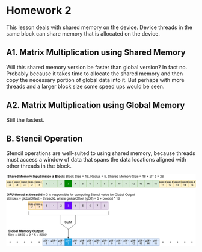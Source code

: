 # Homework 2

This lesson deals with shared memory on the device.  Device threads in the same block can share memory that is allocated on the device.

## **A1. Matrix Multiplication using Shared Memory**

Will this shared memory version be faster than global version?  In fact no.  Probably because it takes time to allocate the shared memory and then copy the necessary portion of global data into it.  But perhaps with more threads and a larger block size some speed ups would be seen.

## **A2. Matrix Multiplication using Global Memory**

Still the fastest.

## **B. Stencil Operation**

Stencil operations are well-suited to using shared memory, because threads must access a window of data that spans the data locations aligned with other threads in the block.

![Description of Stencil Algorithm](./StencilWindow.drawio.png)